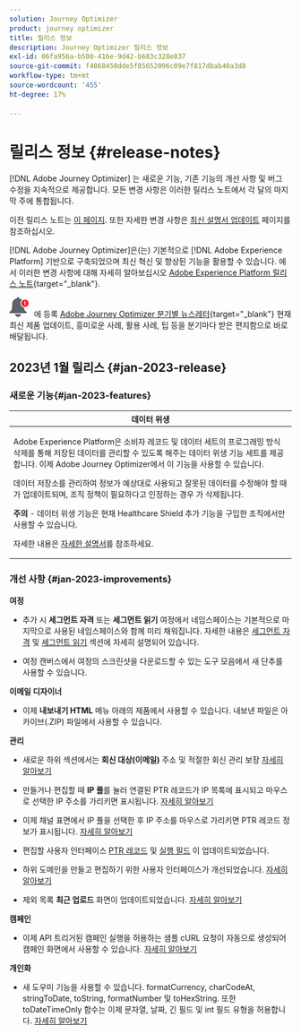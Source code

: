 ```yaml
---
solution: Journey Optimizer
product: journey optimizer
title: 릴리스 정보
description: Journey Optimizer 릴리스 정보
exl-id: 06fa956a-b500-416e-9d42-b683c328e837
source-git-commit: f4068450dde5f85652096c09e7f817dbab40a3d8
workflow-type: tm+mt
source-wordcount: '455'
ht-degree: 17%

---
```


# 릴리스 정보 {#release-notes}

[!DNL Adobe Journey Optimizer] 는 새로운 기능, 기존 기능의 개선 사항 및 버그 수정을 지속적으로 제공합니다. 모든 변경 사항은 이러한 릴리스 노트에서 각 달의 마지막 주에 통합됩니다.

이전 릴리스 노트는 [이 페이지](release-notes-2022.md). 또한 자세한 변경 사항은 [최신 설명서 업데이트](documentation-updates.md) 페이지를 참조하십시오.

[!DNL Adobe Journey Optimizer]은(는) 기본적으로 [!DNL Adobe Experience Platform] 기반으로 구축되었으며 최신 혁신 및 향상된 기능을 활용할 수 있습니다. 에서 이러한 변경 사항에 대해 자세히 알아보십시오 [Adobe Experience Platform 릴리스 노트](https://experienceleague.adobe.com/docs/experience-platform/release-notes/latest.html?lang=ko-KR){target="_blank"}.

![뉴스레터](../assets/do-not-localize/nl-icon.png) 에 등록 [Adobe Journey Optimizer 분기별 뉴스레터](https://www.adobe.com/subscription/Adobe_Journey_Optimizer_NL.html){target="_blank"} 현재 최신 제품 업데이트, 흥미로운 사례, 활용 사례, 팁 등을 분기마다 받은 편지함으로 바로 배달됩니다.


## 2023년 1월 릴리스 {#jan-2023-release}

### 새로운 기능{#jan-2023-features}


<table>
<thead>
<tr>
<th><strong>데이터 위생</strong><br/></th>
</tr>
</thead>
<tbody>
<tr>
<td>
<p>Adobe Experience Platform은 소비자 레코드 및 데이터 세트의 프로그래밍 방식 삭제를 통해 저장된 데이터를 관리할 수 있도록 해주는 데이터 위생 기능 세트를 제공합니다. 이제 Adobe Journey Optimizer에서 이 기능을 사용할 수 있습니다. </p>
<p>데이터 저장소를 관리하여 정보가 예상대로 사용되고 잘못된 데이터를 수정해야 할 때 가 업데이트되며, 조직 정책이 필요하다고 인정하는 경우 가 삭제됩니다.</p>
<p><strong>주의</strong> - 데이터 위생 기능은 현재 Healthcare Shield 추가 기능을 구입한 조직에서만 사용할 수 있습니다.</p>
<p>자세한 내용은 <a href="../privacy/data-hygiene.md">자세한 설명서</a>를 참조하세요.
</td>
</tr>
</tbody>
</table>

<!--table>
<thead>
<tr>
<th><strong>Email content templates</strong><br/></th>
</tr>
</thead>
<tbody>
<tr>
<td>
<p>You can now create standalone content templates that can be leveraged across journeys and campaigns for quick reuse.</p> 
<p>For more information, refer to the <a href="../personalization/get-started-dynamic-content.md">detailed documentation</a>.
</td>
</tr>
</tbody>
</table>
-->

### 개선 사항 {#jan-2023-improvements}

**여정**
<!--
* The **Re-entrance wait period** field has been added to the journey properties. This field allows you to define the time to wait before allowing a profile to enter the journey again in unitary journeys (starting with an event or a segment qualification). This prevents journeys from being erroneously triggered multiple times for the same event. By default the field is set to 5 minutes. [Learn more](../building-journeys/journey-gs.md#entrance)

* Improvements have been made for **journey start and end dates**. If you have not specified a start date, it is now automatically added at publication time. For **Read segment** journeys, you can now add an end date. This allows profiles to exit automatically when the date is reached. [Learn more](../building-journeys/journey-gs.md#dates)
-->
* 추가 시 **세그먼트 자격** 또는 **세그먼트 읽기** 여정에서 네임스페이스는 기본적으로 마지막으로 사용된 네임스페이스와 함께 미리 채워집니다. 자세한 내용은 [세그먼트 자격](../building-journeys/segment-qualification-events.md#about-segment-qualification) 및 [세그먼트 읽기](../building-journeys/read-segment.md#configuring-segment-trigger-activity) 섹션에 자세히 설명되어 있습니다.

* 여정 캔버스에서 여정의 스크린샷을 다운로드할 수 있는 도구 모음에서 새 단추를 사용할 수 있습니다.

**이메일 디자이너**

* 이제 **내보내기 HTML** 메뉴 아래의 제품에서 사용할 수 있습니다. 내보낸 파일은 아카이브(.ZIP) 파일에서 사용할 수 있습니다.

**관리**

* 새로운 하위 섹션에서는 **회신 대상(이메일)** 주소 및 적절한 회신 관리 보장 [자세히 알아보기](../email/email-settings.md#reply-to-email)

* 만들거나 편집할 때 **IP 풀**&#x200B;를 눌러 연결된 PTR 레코드가 IP 목록에 표시되고 마우스로 선택한 IP 주소를 가리키면 표시됩니다. [자세히 알아보기](../configuration/ip-pools.md#create-ip-pool)

* 이제 채널 표면에서 IP 풀을 선택한 후 IP 주소를 마우스로 가리키면 PTR 레코드 정보가 표시됩니다. [자세히 알아보기](../email/email-settings.md#subdomains-and-ip-pools)

* 편집할 사용자 인터페이스 [PTR 레코드](../configuration/ptr-records.md#edit-ptr-record) 및 [실행 필드](../configuration/primary-email-addresses.md) 이 업데이트되었습니다.

* 하위 도메인을 만들고 편집하기 위한 사용자 인터페이스가 개선되었습니다. [자세히 알아보기](../configuration/delegate-subdomain.md)

* 제외 목록 **최근 업로드** 화면이 업데이트되었습니다. [자세히 알아보기](../configuration/manage-suppression-list.md#recent-uploads)

**캠페인**

* 이제 API 트리거된 캠페인 실행을 허용하는 샘플 cURL 요청이 자동으로 생성되어 캠페인 화면에서 사용할 수 있습니다. [자세히 알아보기](../campaigns/api-triggered-campaigns.md)

<!--
**Decision management**

* Additional parameters have been added in placements creation screen. They allow you to control whether an offer can be duplicated across multiple placements, and to specify if the offer's content and metadata should be included in the API response. [Learn more](../offers/offer-library/creating-placements.md)-->

<!--* It is now possible to reset the offer capping counter on a daily, weekly or monthly basis. [Learn more](../offers/offer-library/add-constraints.md#capping)-->

**개인화**

* 새 도우미 기능을 사용할 수 있습니다. formatCurrency, charCodeAt, stringToDate, toString, formatNumber 및 toHexString. 또한 toDateTimeOnly 함수는 이제 문자열, 날짜, 긴 필드 및 int 필드 유형을 허용합니다. [자세히 알아보기](../personalization/functions/functions.md)
